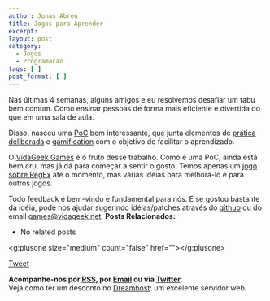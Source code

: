 ```yaml
---
author: Jonas Abreu
title: Jogos para Aprender
excerpt:
layout: post
category:
  - Jogos
  - Programacao
tags: [ ]
post_format: [ ]
---
```

Nas últimas 4 semanas, alguns amigos e eu resolvemos desafiar um tabu bem comum. Como ensinar pessoas de forma mais eficiente e divertida do que em uma sala de aula.

Disso, nasceu uma [PoC][1] bem interessante, que junta elementos de [prática deliberada][2] e [gamification][3] com o objetivo de facilitar o aprendizado.

O [VidaGeek Games][4] é o fruto desse trabalho. Como é uma PoC, ainda está bem cru, mas já dá para começar a sentir o gosto. Temos apenas um [jogo sobre RegEx][5] até o momento, mas várias idéias para melhorá-lo e para outros jogos.

Todo feedback é bem-vindo e fundamental para nós. E se gostou bastante da idéia, pode nos ajudar sugerindo idéias/patches através do [github][6] ou do email games@vidageek.net. 
**Posts Relacionados:** 
*   No related posts

<g:plusone size="medium" count="false" href=""></g:plusone> 

[Tweet][7] 





**Acompanhe-nos por [ RSS][8], por [Email][9] ou via [Twitter][10].**  
Veja como ter um desconto no [Dreamhost][11]: um excelente servidor web.

 [1]: http://en.wikipedia.org/wiki/Proof_of_concept
 [2]: http://en.wikipedia.org/wiki/Practice_(learning_method)#Deliberate_practice
 [3]: http://gamification.org/wiki/Gamification
 [4]: http://games.vidageek.net
 [5]: http://games.vidageek.net/play/regex
 [6]: https://github.com/vidageek/games
 [7]: https://twitter.com/share
 [8]: http://feeds.feedburner.com/VidaGeek
 [9]: http://feedburner.google.com/fb/a/mailverify?uri=VidaGeek&loc=pt_BR
 [10]: http://twitter.com/blogvidageek
 [11]: http://vidageek.net/dreamhost/